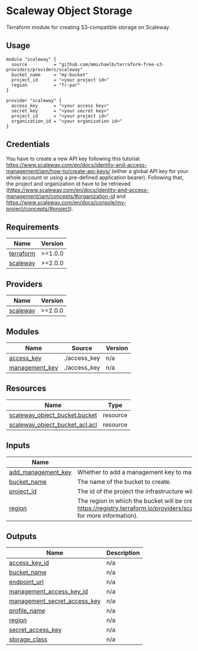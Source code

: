 # Scaleway Object Storage

Terraform module for creating S3-compatible storage on Scaleway.

## Usage

```hcl
module "scaleway" {
  source          = "github.com/mmichaelb/terraform-free-s3-providers/providers/scaleway"
  bucket_name     = "my-bucket"
  project_id      = "<your project id>"
  region          = "fr-par"
}

provider "scaleway" {
  access_key      = "<your access key>"
  secret_key      = "<your secret key>"
  project_id      = "<your project id>"
  organization_id = "<your organization id>"
}
```

## Credentials

You have to create a new API key following this tutorial: https://www.scaleway.com/en/docs/identity-and-access-management/iam/how-to/create-api-keys/ (either a global API key for your whole account or using a pre-defined application bearer). Following that, the project and organization id have to be retrieved (https://www.scaleway.com/en/docs/identity-and-access-management/iam/concepts/#organization-id and https://www.scaleway.com/en/docs/console/my-project/concepts/#project).

<!-- BEGIN_TF_DOCS -->
## Requirements

| Name | Version |
|------|---------|
| <a name="requirement_terraform"></a> [terraform](#requirement\_terraform) | >=1.0.0 |
| <a name="requirement_scaleway"></a> [scaleway](#requirement\_scaleway) | >=2.0.0 |

## Providers

| Name | Version |
|------|---------|
| <a name="provider_scaleway"></a> [scaleway](#provider\_scaleway) | >=2.0.0 |

## Modules

| Name | Source | Version |
|------|--------|---------|
| <a name="module_access_key"></a> [access\_key](#module\_access\_key) | ./access_key | n/a |
| <a name="module_management_key"></a> [management\_key](#module\_management\_key) | ./access_key | n/a |

## Resources

| Name | Type |
|------|------|
| [scaleway_object_bucket.bucket](https://registry.terraform.io/providers/scaleway/scaleway/latest/docs/resources/object_bucket) | resource |
| [scaleway_object_bucket_acl.acl](https://registry.terraform.io/providers/scaleway/scaleway/latest/docs/resources/object_bucket_acl) | resource |

## Inputs

| Name | Description | Type | Default | Required |
|------|-------------|------|---------|:--------:|
| <a name="input_add_management_key"></a> [add\_management\_key](#input\_add\_management\_key) | Whether to add a management key to manage the bucket (list and delete). | `bool` | `false` | no |
| <a name="input_bucket_name"></a> [bucket\_name](#input\_bucket\_name) | The name of the bucket to create. | `string` | n/a | yes |
| <a name="input_project_id"></a> [project\_id](#input\_project\_id) | The id of the project the infrastructure will be deployed in. | `string` | n/a | yes |
| <a name="input_region"></a> [region](#input\_region) | The region in which the bucket will be created (see https://registry.terraform.io/providers/scaleway/scaleway/latest/docs/guides/regions_and_zones for more information). | `string` | n/a | yes |

## Outputs

| Name | Description |
|------|-------------|
| <a name="output_access_key_id"></a> [access\_key\_id](#output\_access\_key\_id) | n/a |
| <a name="output_bucket_name"></a> [bucket\_name](#output\_bucket\_name) | n/a |
| <a name="output_endpoint_url"></a> [endpoint\_url](#output\_endpoint\_url) | n/a |
| <a name="output_management_access_key_id"></a> [management\_access\_key\_id](#output\_management\_access\_key\_id) | n/a |
| <a name="output_management_secret_access_key"></a> [management\_secret\_access\_key](#output\_management\_secret\_access\_key) | n/a |
| <a name="output_profile_name"></a> [profile\_name](#output\_profile\_name) | n/a |
| <a name="output_region"></a> [region](#output\_region) | n/a |
| <a name="output_secret_access_key"></a> [secret\_access\_key](#output\_secret\_access\_key) | n/a |
| <a name="output_storage_class"></a> [storage\_class](#output\_storage\_class) | n/a |
<!-- END_TF_DOCS -->
